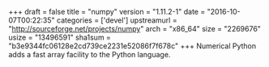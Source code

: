+++
draft = false
title = "numpy"
version = "1.11.2-1"
date = "2016-10-07T00:22:35"
categories = ['devel']
upstreamurl = "http://sourceforge.net/projects/numpy"
arch = "x86_64"
size = "2269676"
usize = "13496591"
sha1sum = "b3e9344fc06128e2cd739ce2231e52086f7f678c"
+++
Numerical Python adds a fast array facility to the Python language.